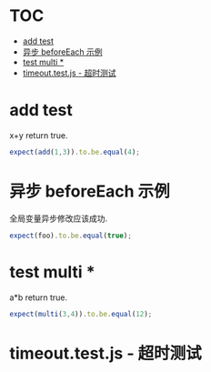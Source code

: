 # TOC
   - [add test](#add-test)
   - [异步 beforeEach 示例](#-beforeeach-)
   - [test multi *](#test-multi-)
   - [timeout.test.js - 超时测试](#timeouttestjs---)
<a name=""></a>
 
<a name="add-test"></a>
# add test
x+y return true.

```js
expect(add(1,3)).to.be.equal(4);
```

<a name="-beforeeach-"></a>
# 异步 beforeEach 示例
全局变量异步修改应该成功.

```js
expect(foo).to.be.equal(true);
```

<a name="test-multi-"></a>
# test multi *
a*b return true.

```js
expect(multi(3,4)).to.be.equal(12);
```

<a name="timeouttestjs---"></a>
# timeout.test.js - 超时测试
